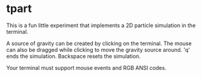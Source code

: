 # tpart

This is a fun little experiment that implements a 2D particle simulation in the terminal.

A source of gravity can be created by clicking on the terminal. The mouse can also be
dragged while clicking to move the gravity source around. 'q' ends the simulation.
Backspace resets the simulation.

Your terminal must support mouse events and RGB ANSI codes.
